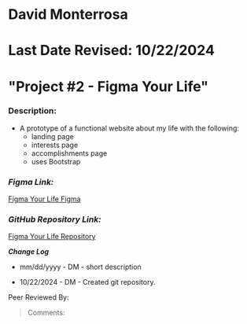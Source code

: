 # David Monterrosa
# Last Date Revised: 10/22/2024
# "Project #2 - Figma Your Life"
### Description: 
- A prototype of a functional website about my life with the following:
  - landing page
  - interests page
  - accomplishments page
  - uses Bootstrap



### _Figma Link:_
[Figma Your Life Figma](https://www.figma.com/design/sWnoKJz2TUxKhHapdKBslm/Figma-Your-Life?t=NX6cWREkorKxv8x8-1)

### _GitHub Repository Link:_
[Figma Your Life Repository](https://github.com/davidmonterrosa/MonterrosaDProjFigmaYourLife.git)

***Change Log***
+ mm/dd/yyyy - DM - short description
- 10/22/2024 - DM - Created git repository.

Peer Reviewed By: 
> Comments: 
